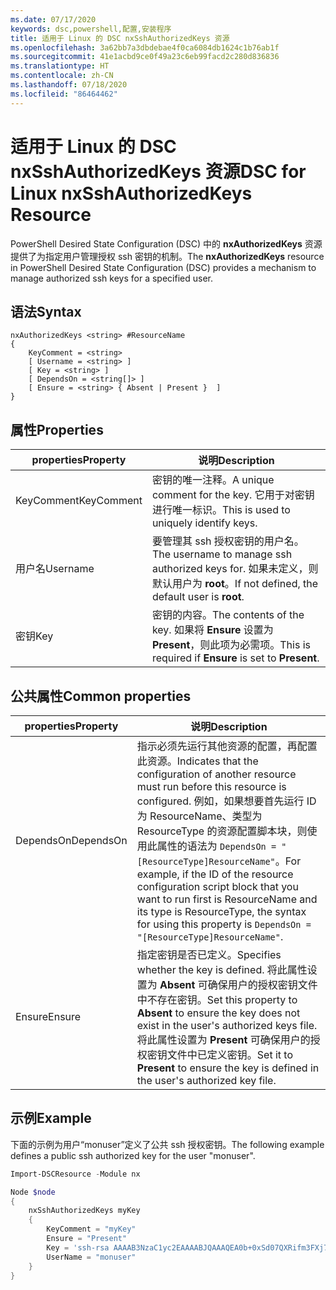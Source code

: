 ```yaml
---
ms.date: 07/17/2020
keywords: dsc,powershell,配置,安装程序
title: 适用于 Linux 的 DSC nxSshAuthorizedKeys 资源
ms.openlocfilehash: 3a62bb7a3dbdebae4f0ca6084db1624c1b76ab1f
ms.sourcegitcommit: 41e1acbd9ce0f49a23c6eb99facd2c280d836836
ms.translationtype: HT
ms.contentlocale: zh-CN
ms.lasthandoff: 07/18/2020
ms.locfileid: "86464462"
---
```

# <a name="dsc-for-linux-nxsshauthorizedkeys-resource"></a><span data-ttu-id="f0dd3-103">适用于 Linux 的 DSC nxSshAuthorizedKeys 资源</span><span class="sxs-lookup"><span data-stu-id="f0dd3-103">DSC for Linux nxSshAuthorizedKeys Resource</span></span>

<span data-ttu-id="f0dd3-104">PowerShell Desired State Configuration (DSC) 中的 **nxAuthorizedKeys** 资源提供了为指定用户管理授权 ssh 密钥的机制。</span><span class="sxs-lookup"><span data-stu-id="f0dd3-104">The **nxAuthorizedKeys** resource in PowerShell Desired State Configuration (DSC) provides a mechanism to manage authorized ssh keys for a specified user.</span></span>

## <a name="syntax"></a><span data-ttu-id="f0dd3-105">语法</span><span class="sxs-lookup"><span data-stu-id="f0dd3-105">Syntax</span></span>

```Syntax
nxAuthorizedKeys <string> #ResourceName
{
    KeyComment = <string>
    [ Username = <string> ]
    [ Key = <string> ]
    [ DependsOn = <string[]> ]
    [ Ensure = <string> { Absent | Present }  ]
}
```

## <a name="properties"></a><span data-ttu-id="f0dd3-106">属性</span><span class="sxs-lookup"><span data-stu-id="f0dd3-106">Properties</span></span>

|<span data-ttu-id="f0dd3-107">properties</span><span class="sxs-lookup"><span data-stu-id="f0dd3-107">Property</span></span> |<span data-ttu-id="f0dd3-108">说明</span><span class="sxs-lookup"><span data-stu-id="f0dd3-108">Description</span></span> |
|---|---|
|<span data-ttu-id="f0dd3-109">KeyComment</span><span class="sxs-lookup"><span data-stu-id="f0dd3-109">KeyComment</span></span> |<span data-ttu-id="f0dd3-110">密钥的唯一注释。</span><span class="sxs-lookup"><span data-stu-id="f0dd3-110">A unique comment for the key.</span></span> <span data-ttu-id="f0dd3-111">它用于对密钥进行唯一标识。</span><span class="sxs-lookup"><span data-stu-id="f0dd3-111">This is used to uniquely identify keys.</span></span> |
|<span data-ttu-id="f0dd3-112">用户名</span><span class="sxs-lookup"><span data-stu-id="f0dd3-112">Username</span></span> |<span data-ttu-id="f0dd3-113">要管理其 ssh 授权密钥的用户名。</span><span class="sxs-lookup"><span data-stu-id="f0dd3-113">The username to manage ssh authorized keys for.</span></span> <span data-ttu-id="f0dd3-114">如果未定义，则默认用户为 **root**。</span><span class="sxs-lookup"><span data-stu-id="f0dd3-114">If not defined, the default user is **root**.</span></span> |
|<span data-ttu-id="f0dd3-115">密钥</span><span class="sxs-lookup"><span data-stu-id="f0dd3-115">Key</span></span> |<span data-ttu-id="f0dd3-116">密钥的内容。</span><span class="sxs-lookup"><span data-stu-id="f0dd3-116">The contents of the key.</span></span> <span data-ttu-id="f0dd3-117">如果将 **Ensure** 设置为 **Present**，则此项为必需项。</span><span class="sxs-lookup"><span data-stu-id="f0dd3-117">This is required if **Ensure** is set to **Present**.</span></span>|

## <a name="common-properties"></a><span data-ttu-id="f0dd3-118">公共属性</span><span class="sxs-lookup"><span data-stu-id="f0dd3-118">Common properties</span></span>

|<span data-ttu-id="f0dd3-119">properties</span><span class="sxs-lookup"><span data-stu-id="f0dd3-119">Property</span></span> |<span data-ttu-id="f0dd3-120">说明</span><span class="sxs-lookup"><span data-stu-id="f0dd3-120">Description</span></span> |
|---|---|
|<span data-ttu-id="f0dd3-121">DependsOn</span><span class="sxs-lookup"><span data-stu-id="f0dd3-121">DependsOn</span></span> |<span data-ttu-id="f0dd3-122">指示必须先运行其他资源的配置，再配置此资源。</span><span class="sxs-lookup"><span data-stu-id="f0dd3-122">Indicates that the configuration of another resource must run before this resource is configured.</span></span> <span data-ttu-id="f0dd3-123">例如，如果想要首先运行 ID 为 ResourceName、类型为 ResourceType 的资源配置脚本块，则使用此属性的语法为 `DependsOn = "[ResourceType]ResourceName"`。</span><span class="sxs-lookup"><span data-stu-id="f0dd3-123">For example, if the ID of the resource configuration script block that you want to run first is ResourceName and its type is ResourceType, the syntax for using this property is `DependsOn = "[ResourceType]ResourceName"`.</span></span> |
|<span data-ttu-id="f0dd3-124">Ensure</span><span class="sxs-lookup"><span data-stu-id="f0dd3-124">Ensure</span></span> |<span data-ttu-id="f0dd3-125">指定密钥是否已定义。</span><span class="sxs-lookup"><span data-stu-id="f0dd3-125">Specifies whether the key is defined.</span></span> <span data-ttu-id="f0dd3-126">将此属性设置为 **Absent** 可确保用户的授权密钥文件中不存在密钥。</span><span class="sxs-lookup"><span data-stu-id="f0dd3-126">Set this property to **Absent** to ensure the key does not exist in the user's authorized keys file.</span></span> <span data-ttu-id="f0dd3-127">将此属性设置为 **Present** 可确保用户的授权密钥文件中已定义密钥。</span><span class="sxs-lookup"><span data-stu-id="f0dd3-127">Set it to **Present** to ensure the key is defined in the user's authorized key file.</span></span> |

## <a name="example"></a><span data-ttu-id="f0dd3-128">示例</span><span class="sxs-lookup"><span data-stu-id="f0dd3-128">Example</span></span>

<span data-ttu-id="f0dd3-129">下面的示例为用户“monuser”定义了公共 ssh 授权密钥。</span><span class="sxs-lookup"><span data-stu-id="f0dd3-129">The following example defines a public ssh authorized key for the user "monuser".</span></span>

```powershell
Import-DSCResource -Module nx

Node $node
{
    nxSshAuthorizedKeys myKey
    {
        KeyComment = "myKey"
        Ensure = "Present"
        Key = 'ssh-rsa AAAAB3NzaC1yc2EAAAABJQAAAQEA0b+0xSd07QXRifm3FXj7Pn/DblA6QI5VAkDm6OivFzj3U6qGD1VJ6AAxWPCyMl/qhtpRtxZJDu/TxD8AyZNgc8aN2CljN1hOMbBRvH2q5QPf/nCnnJRaGsrxIqZjyZdYo9ZEEzjZUuMDM5HI1LA9B99k/K6PK2Bc1NLivpu7nbtVG2tLOQs+GefsnHuetsRMwo/+c3LtwYm9M0XfkGjYVCLO4CoFuSQpvX6AB3TedUy6NZ0iuxC0kRGg1rIQTwSRcw+McLhslF0drs33fw6tYdzlLBnnzimShMuiDWiT37WqCRovRGYrGCaEFGTG2e0CN8Co8nryXkyWc6NSDNpMzw== rsa-key-20150401'
        UserName = "monuser"
    }
}
```
